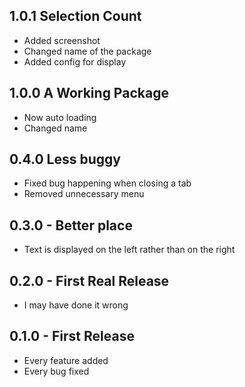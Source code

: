 ## 1.0.1 Selection Count
* Added screenshot
* Changed name of the package
* Added config for display

## 1.0.0 A Working Package
* Now auto loading
* Changed name

## 0.4.0 Less buggy
* Fixed bug happening when closing a tab
* Removed unnecessary menu

## 0.3.0 - Better place
* Text is displayed on the left rather than on the right

## 0.2.0 - First Real Release
* I may have done it wrong

## 0.1.0 - First Release
* Every feature added
* Every bug fixed
